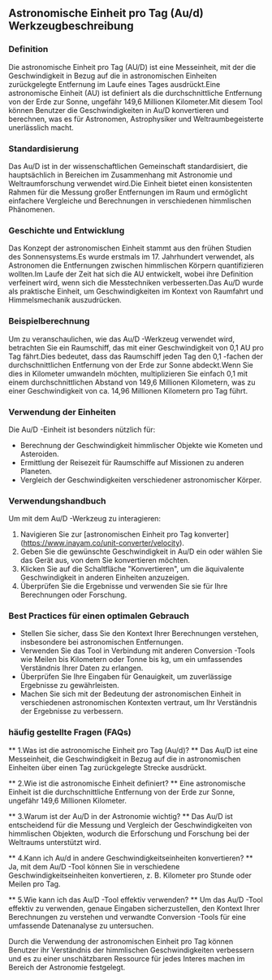 ## Astronomische Einheit pro Tag (Au/d) Werkzeugbeschreibung

### Definition
Die astronomische Einheit pro Tag (AU/D) ist eine Messeinheit, mit der die Geschwindigkeit in Bezug auf die in astronomischen Einheiten zurückgelegte Entfernung im Laufe eines Tages ausdrückt.Eine astronomische Einheit (AU) ist definiert als die durchschnittliche Entfernung von der Erde zur Sonne, ungefähr 149,6 Millionen Kilometer.Mit diesem Tool können Benutzer die Geschwindigkeiten in Au/D konvertieren und berechnen, was es für Astronomen, Astrophysiker und Weltraumbegeisterte unerlässlich macht.

### Standardisierung
Das Au/D ist in der wissenschaftlichen Gemeinschaft standardisiert, die hauptsächlich in Bereichen im Zusammenhang mit Astronomie und Weltraumforschung verwendet wird.Die Einheit bietet einen konsistenten Rahmen für die Messung großer Entfernungen im Raum und ermöglicht einfachere Vergleiche und Berechnungen in verschiedenen himmlischen Phänomenen.

### Geschichte und Entwicklung
Das Konzept der astronomischen Einheit stammt aus den frühen Studien des Sonnensystems.Es wurde erstmals im 17. Jahrhundert verwendet, als Astronomen die Entfernungen zwischen himmlischen Körpern quantifizieren wollten.Im Laufe der Zeit hat sich die AU entwickelt, wobei ihre Definition verfeinert wird, wenn sich die Messtechniken verbesserten.Das Au/D wurde als praktische Einheit, um Geschwindigkeiten im Kontext von Raumfahrt und Himmelsmechanik auszudrücken.

### Beispielberechnung
Um zu veranschaulichen, wie das Au/D -Werkzeug verwendet wird, betrachten Sie ein Raumschiff, das mit einer Geschwindigkeit von 0,1 AU pro Tag fährt.Dies bedeutet, dass das Raumschiff jeden Tag den 0,1 -fachen der durchschnittlichen Entfernung von der Erde zur Sonne abdeckt.Wenn Sie dies in Kilometer umwandeln möchten, multiplizieren Sie einfach 0,1 mit einem durchschnittlichen Abstand von 149,6 Millionen Kilometern, was zu einer Geschwindigkeit von ca. 14,96 Millionen Kilometern pro Tag führt.

### Verwendung der Einheiten
Die Au/D -Einheit ist besonders nützlich für:
- Berechnung der Geschwindigkeit himmlischer Objekte wie Kometen und Asteroiden.
- Ermittlung der Reisezeit für Raumschiffe auf Missionen zu anderen Planeten.
- Vergleich der Geschwindigkeiten verschiedener astronomischer Körper.

### Verwendungshandbuch
Um mit dem Au/D -Werkzeug zu interagieren:
1. Navigieren Sie zur [astronomischen Einheit pro Tag konverter] (https://www.inayam.co/unit-converter/velocity).
2. Geben Sie die gewünschte Geschwindigkeit in Au/D ein oder wählen Sie das Gerät aus, von dem Sie konvertieren möchten.
3. Klicken Sie auf die Schaltfläche "Konvertieren", um die äquivalente Geschwindigkeit in anderen Einheiten anzuzeigen.
4. Überprüfen Sie die Ergebnisse und verwenden Sie sie für Ihre Berechnungen oder Forschung.

### Best Practices für einen optimalen Gebrauch
- Stellen Sie sicher, dass Sie den Kontext Ihrer Berechnungen verstehen, insbesondere bei astronomischen Entfernungen.
- Verwenden Sie das Tool in Verbindung mit anderen Conversion -Tools wie Meilen bis Kilometern oder Tonne bis kg, um ein umfassendes Verständnis Ihrer Daten zu erlangen.
- Überprüfen Sie Ihre Eingaben für Genauigkeit, um zuverlässige Ergebnisse zu gewährleisten.
- Machen Sie sich mit der Bedeutung der astronomischen Einheit in verschiedenen astronomischen Kontexten vertraut, um Ihr Verständnis der Ergebnisse zu verbessern.

### häufig gestellte Fragen (FAQs)

** 1.Was ist die astronomische Einheit pro Tag (Au/d)? **
Das Au/D ist eine Messeinheit, die Geschwindigkeit in Bezug auf die in astronomischen Einheiten über einen Tag zurückgelegte Strecke ausdrückt.

** 2.Wie ist die astronomische Einheit definiert? **
Eine astronomische Einheit ist die durchschnittliche Entfernung von der Erde zur Sonne, ungefähr 149,6 Millionen Kilometer.

** 3.Warum ist der Au/D in der Astronomie wichtig? **
Das Au/D ist entscheidend für die Messung und Vergleich der Geschwindigkeiten von himmlischen Objekten, wodurch die Erforschung und Forschung bei der Weltraums unterstützt wird.

** 4.Kann ich Au/d in andere Geschwindigkeitseinheiten konvertieren? **
Ja, mit dem Au/D -Tool können Sie in verschiedene Geschwindigkeitseinheiten konvertieren, z. B. Kilometer pro Stunde oder Meilen pro Tag.

** 5.Wie kann ich das Au/D -Tool effektiv verwenden? **
Um das Au/D -Tool effektiv zu verwenden, genaue Eingaben sicherzustellen, den Kontext Ihrer Berechnungen zu verstehen und verwandte Conversion -Tools für eine umfassende Datenanalyse zu untersuchen.

Durch die Verwendung der astronomischen Einheit pro Tag können Benutzer ihr Verständnis der himmlischen Geschwindigkeiten verbessern und es zu einer unschätzbaren Ressource für jedes Interes machen im Bereich der Astronomie festgelegt.